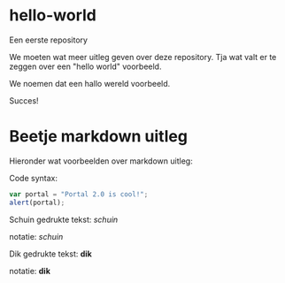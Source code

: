 # hello-world
Een eerste repository

We moeten wat meer uitleg geven over deze repository.
Tja wat valt er te zeggen over een "hello world" voorbeeld.

We noemen dat een hallo wereld voorbeeld.

Succes!

# Beetje markdown uitleg

Hieronder wat voorbeelden over markdown uitleg:

Code syntax:

```javascript
var portal = "Portal 2.0 is cool!";
alert(portal);
```

Schuin gedrukte tekst: _schuin_

  notatie: _schuin_

Dik gedrukte tekst: **dik**

  notatie: **dik**

